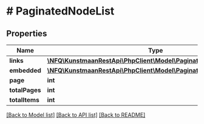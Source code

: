 # # PaginatedNodeList

## Properties

Name | Type | Description | Notes
------------ | ------------- | ------------- | -------------
**links** | [**\NFQ\KunstmaanRestApi\PhpClient\Model\PaginatedNodeListLinks**](PaginatedNodeListLinks.md) |  | [optional]
**embedded** | [**\NFQ\KunstmaanRestApi\PhpClient\Model\PaginatedNodeListEmbedded**](PaginatedNodeListEmbedded.md) |  | [optional]
**page** | **int** |  | [optional]
**totalPages** | **int** |  | [optional]
**totalItems** | **int** |  | [optional]

[[Back to Model list]](../../README.md#models) [[Back to API list]](../../README.md#endpoints) [[Back to README]](../../README.md)
